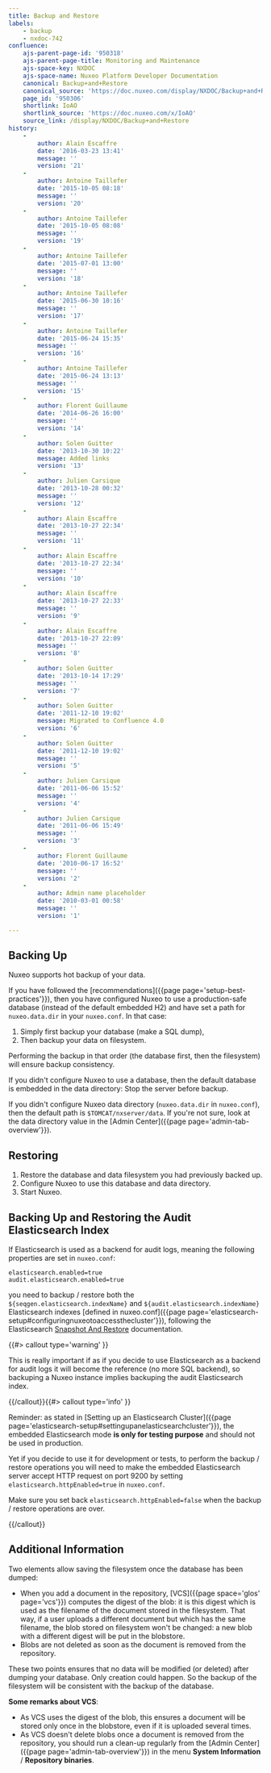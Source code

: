 ```yaml
---
title: Backup and Restore
labels:
    - backup
    - nxdoc-742
confluence:
    ajs-parent-page-id: '950318'
    ajs-parent-page-title: Monitoring and Maintenance
    ajs-space-key: NXDOC
    ajs-space-name: Nuxeo Platform Developer Documentation
    canonical: Backup+and+Restore
    canonical_source: 'https://doc.nuxeo.com/display/NXDOC/Backup+and+Restore'
    page_id: '950306'
    shortlink: IoAO
    shortlink_source: 'https://doc.nuxeo.com/x/IoAO'
    source_link: /display/NXDOC/Backup+and+Restore
history:
    - 
        author: Alain Escaffre
        date: '2016-03-23 13:41'
        message: ''
        version: '21'
    - 
        author: Antoine Taillefer
        date: '2015-10-05 08:18'
        message: ''
        version: '20'
    - 
        author: Antoine Taillefer
        date: '2015-10-05 08:08'
        message: ''
        version: '19'
    - 
        author: Antoine Taillefer
        date: '2015-07-01 13:00'
        message: ''
        version: '18'
    - 
        author: Antoine Taillefer
        date: '2015-06-30 10:16'
        message: ''
        version: '17'
    - 
        author: Antoine Taillefer
        date: '2015-06-24 15:35'
        message: ''
        version: '16'
    - 
        author: Antoine Taillefer
        date: '2015-06-24 13:13'
        message: ''
        version: '15'
    - 
        author: Florent Guillaume
        date: '2014-06-26 16:00'
        message: ''
        version: '14'
    - 
        author: Solen Guitter
        date: '2013-10-30 10:22'
        message: Added links
        version: '13'
    - 
        author: Julien Carsique
        date: '2013-10-28 00:32'
        message: ''
        version: '12'
    - 
        author: Alain Escaffre
        date: '2013-10-27 22:34'
        message: ''
        version: '11'
    - 
        author: Alain Escaffre
        date: '2013-10-27 22:34'
        message: ''
        version: '10'
    - 
        author: Alain Escaffre
        date: '2013-10-27 22:33'
        message: ''
        version: '9'
    - 
        author: Alain Escaffre
        date: '2013-10-27 22:09'
        message: ''
        version: '8'
    - 
        author: Solen Guitter
        date: '2013-10-14 17:29'
        message: ''
        version: '7'
    - 
        author: Solen Guitter
        date: '2011-12-10 19:02'
        message: Migrated to Confluence 4.0
        version: '6'
    - 
        author: Solen Guitter
        date: '2011-12-10 19:02'
        message: ''
        version: '5'
    - 
        author: Julien Carsique
        date: '2011-06-06 15:52'
        message: ''
        version: '4'
    - 
        author: Julien Carsique
        date: '2011-06-06 15:49'
        message: ''
        version: '3'
    - 
        author: Florent Guillaume
        date: '2010-06-17 16:52'
        message: ''
        version: '2'
    - 
        author: Admin name placeholder
        date: '2010-03-01 00:58'
        message: ''
        version: '1'

---
```

## Backing Up

Nuxeo supports hot backup of your data.

If you have followed the [recommendations]({{page page='setup-best-practices'}}), then you have configured Nuxeo to use a production-safe database (instead of the default embedded H2) and have set a path for `nuxeo.data.dir` in your `nuxeo.conf`. In that case:

1.  Simply first backup your database (make a SQL dump),
2.  Then backup your data on filesystem.

Performing the backup in that order (the database first, then the filesystem) will ensure backup consistency.

If you didn't configure Nuxeo to use a database, then the default database is embedded in the data directory: Stop the server before backup.

If you didn't configure Nuxeo data directory (`nuxeo.data.dir` in `nuxeo.conf`), then&nbsp;the default path is&nbsp;`$TOMCAT/nxserver/data`.&nbsp;If you're not sure, look at the data&nbsp;directory value in the [Admin Center]({{page page='admin-tab-overview'}}).

## Restoring

1.  Restore the database and data filesystem you had previously backed up.
2.  Configure Nuxeo to use this database and data directory.
3.  Start Nuxeo.

## Backing Up and Restoring the Audit Elasticsearch Index

If Elasticsearch is used as a backend for audit logs, meaning the following properties are set in&nbsp;`nuxeo.conf`:

```
elasticsearch.enabled=true
audit.elasticsearch.enabled=true
```

you need to backup / restore both the `${seqgen.elasticsearch.indexName}`&nbsp;and&nbsp;`${audit.elasticsearch.indexName}`&nbsp;Elasticsearch indexes [defined in nuxeo.conf]({{page page='elasticsearch-setup#configuringnuxeotoaccessthecluster'}}), following the Elasticsearch&nbsp;[Snapshot And Restore](https://www.elastic.co/guide/en/elasticsearch/reference/current/modules-snapshots.html) documentation.

{{#> callout type='warning' }}

This is really important if as if you decide to use Elasticsearch as a backend for audit logs it will become the reference (no more SQL backend), so backuping a Nuxeo instance implies backuping the audit Elasticsearch index.

{{/callout}}{{#> callout type='info' }}

Reminder: as stated in&nbsp;[Setting up an Elasticsearch Cluster]({{page page='elasticsearch-setup#settingupanelasticsearchcluster'}}), the embedded Elasticsearch mode&nbsp;**is only for testing purpose**&nbsp;and should not be used in production.

Yet if you decide to use it for development or tests, to perform the backup / restore operations you will need to make the embedded Elasticsearch server accept HTTP request on port 9200 by setting `elasticsearch.httpEnabled=true` in `nuxeo.conf`.

Make sure you set back `elasticsearch.httpEnabled=false` when the backup / restore operations are over.

{{/callout}}

## Additional Information

Two elements allow saving the filesystem once the database has been dumped:

*   When you add a document in the repository, [VCS]({{page space='glos' page='vcs'}}) computes the digest of the blob: it is this digest which is used as the filename of the document stored in the filesystem. That way, if a user uploads a different document but which has the same filename, the blob stored on filesystem won't be changed: a new blob with a different digest will be put in the blobstore.
*   Blobs are not deleted as soon as the document is removed from the repository.

These two points ensures that no data will be modified (or deleted) after dumping your database. Only creation could happen. So the backup of the filesystem will be consistent with the backup of the database.

**Some remarks about VCS**:

*   As VCS uses the digest of the blob, this ensures a document will be stored only once in the blobstore, even if it is uploaded several times.
*   As VCS doesn't delete blobs once a document is removed from the repository, you should run a clean-up regularly from the [Admin Center]({{page page='admin-tab-overview'}}) in the menu **System Information** / **Repository binaries**.